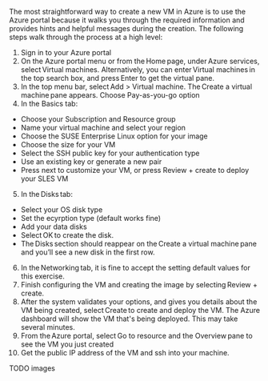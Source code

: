 The most straightforward way to create a new VM in Azure is to use the Azure portal because it walks you through the required information and provides hints and helpful messages during the creation. The following steps walk through the process at a high level: 

1. Sign in to your Azure portal
1. On the Azure portal menu or from the Home page, under Azure services, select Virtual machines. Alternatively, you can enter Virtual machines in the top search box, and press Enter to get the virtual pane. 
1. In the top menu bar, select Add > Virtual machine. The Create a virtual machine pane appears. Choose Pay-as-you-go option 
1. In the Basics tab:

  - Choose your Subscription and Resource group
  - Name your virtual machine and select your region
  - Choose the SUSE Enterprise Linux option for your image
  - Choose the size for your VM
  - Select the SSH public key for your authentication type
  - Use an existing key or generate a new pair
  - Press next to customize your VM, or press Review + create to deploy your SLES VM

5. In the Disks tab:

  - Select your OS disk type
  - Set the ecyrption type (default works fine)
  - Add your data disks
  - Select OK to create the disk.
  - The Disks section should reappear on the Create a virtual machine pane and you’ll see a new disk in the first row. 

6. In the Networking tab, it is fine to accept the setting default values for this exercise.
1. Finish configuring the VM and creating the image by selecting Review + create.
1. After the system validates your options, and gives you details about the VM being created, select Create to create and deploy the VM. The Azure dashboard will show the VM that's being deployed. This may take several minutes.
1. From the Azure portal, select Go to resource and the Overview pane to see the VM you just created  
1. Get the public IP address of the VM and ssh into your machine.

TODO images